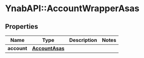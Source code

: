 # YnabAPI::AccountWrapperAsas

## Properties
Name | Type | Description | Notes
------------ | ------------- | ------------- | -------------
**account** | [**AccountAsas**](AccountAsas.md) |  | 


